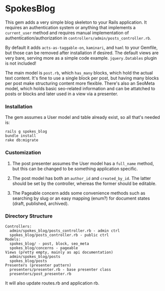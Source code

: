 # SpokesBlog

This gem adds a very simple blog skeleton to your Rails application. It requires an authentication system or anything that implements a `current_user` method and requires manual implementation of authentication/authorization in `controllers/admin/posts_controller.rb`.

By default it adds `acts-as-taggable-on`, `kaminari`, and `haml` to your Gemfile, but those can be removed after installation if desired. The default views are very bare, serving more as a simple code example. `jquery.Datables` plugin is not included!

The main model is `post.rb`, which `has_many` blocks, which hold the actual text content. It's fine to use a single block per post, but having many blocks per post make structuring content more flexible. There's also an SeoMeta model, which holds basic seo-related information and can be attatched to posts or blocks and later used in a view via a presenter.

### Installation

The gem assumes a User model and table already exist, so all that's needed is:

    rails g spokes_blog
    bundle install
    rake db:migrate

### Customization

1. The post presenter assumes the User model has a `full_name` method, but this can be changed to be something application specific.

2. The post model has both an `author_id` and `created_by_id`. The latter should be set by the controller, whereas the former should be editable.

3. The Pageable concern adds some convenience methods such as searching by slug or an easy mapping (enum?) for document states (draft, published, archived).
### Directory Structure

    Controllers:
      admin/spokes_blog/posts_controller.rb - admin ctrl
      spokes_blog/posts_controller.rb - public ctrl
    Models:
      spokes_blog/ - post, block, seo_meta
      spokes_blog/concerns - pageable
    Views (pretty empty, mainly as api documentation)
      admin/spokes_blog/posts
      spokes_blog/posts
    Presenters (presenter pattern)
      presenters/presenter.rb - base presenter class
      presenters/post_presenter.rb

It will also update routes.rb and application rb.


